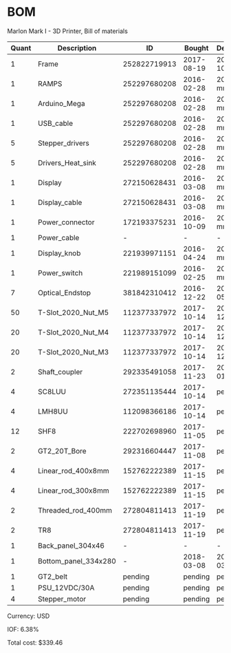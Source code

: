 # BOM
Marlon Mark I - 3D Printer, Bill of materials

| Quant | Description          | ID             | Bought     | Delivered  | Unit | Charge | Taxes |   Cost |
|-------|----------------------|----------------|------------|------------|------|--------|-------|--------|
|     1 | Frame                |   252822719913 | 2017-08-19 | 2017-10-11 | each |  99.00 | 69.07 | 168.07 |
|     1 | RAMPS                |   252297680208 | 2016-02-28 | 2016-mm-dd | each |  28.98 |  1.85 |  30.83 |
|     1 | Arduino_Mega         |   252297680208 | 2016-02-28 | 2016-mm-dd | each |   0.00 |  0.00 |   0.00 |
|     1 | USB_cable            |   252297680208 | 2016-02-28 | 2016-mm-dd | each |   0.00 |  0.00 |   0.00 |
|     5 | Stepper_drivers      |   252297680208 | 2016-02-28 | 2016-mm-dd | each |   0.00 |  0.00 |   0.00 |
|     5 | Drivers_Heat_sink    |   252297680208 | 2016-02-28 | 2016-mm-dd | each |   0.00 |  0.00 |   0.00 |
|     1 | Display              |   272150628431 | 2016-03-08 | 2016-mm-dd | each |   9.22 |  0.59 |   9.81 |
|     1 | Display_cable        |   272150628431 | 2016-03-08 | 2016-mm-dd | each |   0.00 |  0.00 |   0.00 |
|     1 | Power_connector      |   172193375231 | 2016-10-09 | 2016-mm-dd | each |   1.99 |  0.13 |   2.12 |
|     1 | Power_cable          | -              | -          | -          | each |   1.99 |  0.13 |   2.12 |
|     1 | Display_knob         |   221939971151 | 2016-04-24 | 2016-mm-dd | each |   1.29 |  0.07 |   1.36 |
|     1 | Power_switch         |   221989151099 | 2016-02-25 | 2016-mm-dd | each |   2.48 |  0.16 |   2.64 |
|     7 | Optical_Endstop      |   381842310412 | 2016-12-22 | 2017-05-18 | each |   5.62 |  0.36 |   5.98 |
|    50 | T-Slot_2020_Nut_M5   |   112377337972 | 2017-10-14 | 2017-12-dd | each |   8.54 |  0.53 |   9.07 |
|    20 | T-Slot_2020_Nut_M4   |   112377337972 | 2017-10-14 | 2017-12-dd | each |   5.22 |  0.32 |   5.54 |
|    20 | T-Slot_2020_Nut_M3   |   112377337972 | 2017-10-14 | 2017-12-dd | each |   5.22 |  0.32 |   5.54 |
|     2 | Shaft_coupler        |   292335491058 | 2017-11-23 | 2018-01-26 | each |   1.25 |  0.08 |   1.33 |
|     4 | SC8LUU               |   272351135444 | 2017-10-14 | pending    | each |  20.50 |  1.31 |  21.81 |
|     4 | LMH8UU               |   112098366186 | 2017-10-14 | pending    | each |   5.58 |  0.36 |   5.94 |
|    12 | SHF8                 |   222702698960 | 2017-11-05 | pending    | each |  17.76 |  1.12 |  18.88 |
|     2 | GT2_20T_Bore         |   292316604447 | 2017-11-08 | pending    | each |   1.00 |  0.05 |   1.05 |
|     4 | Linear_rod_400x8mm   |   152762222389 | 2017-11-15 | pending    | each |  18.88 |  1.19 |  20.07 |
|     4 | Linear_rod_300x8mm   |   152762222389 | 2017-11-15 | pending    | each |  13.58 |  0.87 |  14.45 |
|     2 | Threaded_rod_400mm   |   272804811413 | 2017-11-19 | pending    | each |  12.09 |  0.76 |  12.85 |
|     2 | TR8                  |   272804811413 | 2017-11-19 | pending    | each |   0.00 |  0.00 |   0.00 |
|     1 | Back_panel_304x46    | -              | -          | -          | each |   0.00 |  0.00 |   0.00 |
|     1 | Bottom_panel_334x280 | -              | 2018-03-08 | 2018-03-08 | each |  52.00 |  0.00 |  52.00 |
|     1 | GT2_belt             | pending        | pending    | pending    | each |        |       |        |
|     1 | PSU_12VDC/30A        | pending        | pending    | pending    | each |        |       |        |
|     4 | Stepper_motor        | pending        | pending    | pending    | each |        |       |        |

Currency: USD

IOF: 6.38%

Total cost: $339.46
